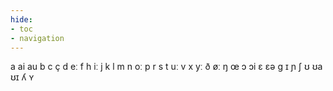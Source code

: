 ```yaml
---
hide:
- toc
- navigation
---
```

a
ai
au
b
c
ç
d
eː
f
h
iː
j
k
l
m
n
oː
p
r
s
t
uː
v
x
yː
ð
øː
ŋ
œ
ɔ
ɔi
ɛ
ɛə
ɡ
ɪ
ɲ
ʃ
ʊ
ʊa
ʊɪ
ʎ
ʏ

